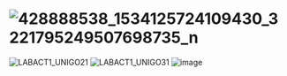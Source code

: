 # ![428888538_1534125724109430_3221795249507698735_n](https://github.com/landichoqueen/CSE_LaplaceandInverseLaplace_ME_4205_Group7_2024/assets/159034563/122184cb-db10-4f65-9f7f-1a6d867973b5)
![LABACT1_UNIGO21](https://github.com/landichoqueen/CSE_LaplaceandInverseLaplace_ME_4205_Group7_2024/assets/159397770/fd21787e-8941-47dc-8553-16731ef81ffc)
![LABACT1_UNIGO31](https://github.com/landichoqueen/CSE_LaplaceandInverseLaplace_ME_4205_Group7_2024/assets/159397770/4b79cea5-9747-480d-9a23-b5a40cc16791)
![image](https://github.com/landichoqueen/CSE_LaplaceandInverseLaplace_ME_4205_Group7_2024/assets/159035207/f54cca56-a809-44d3-b4e3-2d3410d6cb44)
